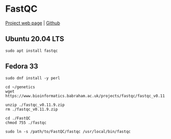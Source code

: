 # FastQC
[Project web page](http://www.bioinformatics.babraham.ac.uk/projects/fastqc/) | [Github](https://github.com/s-andrews/FastQC)

## Ubuntu 20.04 LTS
```
sudo apt install fastqc
```

## Fedora 33
```
sudo dnf install -y perl

cd ~/genetics
wget https://www.bioinformatics.babraham.ac.uk/projects/fastqc/fastqc_v0.11.9.zip

unzip ./fastqc_v0.11.9.zip
rm ./fastqc_v0.11.9.zip

cd ./FastQC
chmod 755 ./fastqc

sudo ln -s /path/to/FastQC/fastqc /usr/local/bin/fastqc
```

